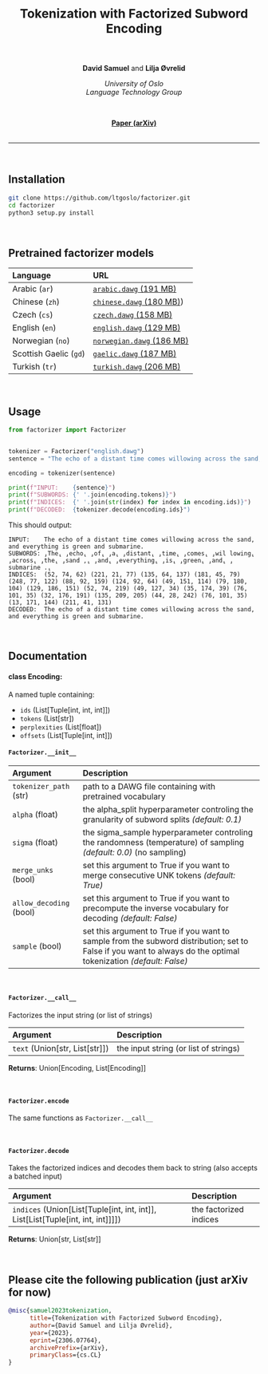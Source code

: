 <h2 align="center"><b><h3>Tokenization with Factorized Subword Encoding</h3></b></h2><br>


<p align="center">
  <b>David Samuel</b> and <b>Lilja Øvrelid</b>
</p>

<p align="center">
  <i>
    University of Oslo<br>
    Language Technology Group<br>
  </i>
</p>
<br>

<p align="center">
  <a href="https://arxiv.org/abs/2306.07764"><b>Paper (arXiv)</b></a><br><br>
</p>

_______

<br>

## Installation

```bash
git clone https://github.com/ltgoslo/factorizer.git
cd factorizer
python3 setup.py install  
```

<br>

## Pretrained factorizer models

| **Language**    | **URL**         |
| :-------------- | :-------------- |
| Arabic (`ar`)          | [`arabic.dawg` (191 MB)](https://github.com/ltgoslo/factorizer/releases/download/v1.0.0/arabic.dawg) |
| Chinese (`zh`)         | [`chinese.dawg` (180 MB)](https://github.com/ltgoslo/factorizer/releases/download/v1.0.0/chinese.dawg)) |
| Czech (`cs`)           | [`czech.dawg` (158 MB)](https://github.com/ltgoslo/factorizer/releases/download/v1.0.0/czech.dawg) |
| English (`en`)         | [`english.dawg` (129 MB)](https://github.com/ltgoslo/factorizer/releases/download/v1.0.0/english.dawg) |
| Norwegian (`no`)       | [`norwegian.dawg` (186 MB)](https://github.com/ltgoslo/factorizer/releases/download/v1.0.0/norwegian.dawg) |
| Scottish Gaelic (`gd`) | [`gaelic.dawg` (187 MB)](https://github.com/ltgoslo/factorizer/releases/download/v1.0.0/gaelic.dawg) |
| Turkish (`tr`)         | [`turkish.dawg` (206 MB)](https://github.com/ltgoslo/factorizer/releases/download/v1.0.0/turkish.dawg) |

<br>

## Usage

```python
from factorizer import Factorizer


tokenizer = Factorizer("english.dawg")
sentence = "The echo of a distant time comes willowing across the sand, and everything is green and submarine."

encoding = tokenizer(sentence)

print(f"INPUT:    {sentence}")
print(f"SUBWORDS: {' '.join(encoding.tokens)}")
print(f"INDICES:  {' '.join(str(index) for index in encoding.ids)}")
print(f"DECODED:  {tokenizer.decode(encoding.ids}")
```

This should output:
```
INPUT:    The echo of a distant time comes willowing across the sand, and everything is green and submarine.
SUBWORDS: ⸥The⸤ ⸥echo⸤ ⸥of⸤ ⸥a⸤ ⸥distant⸤ ⸥time⸤ ⸥comes⸤ ⸥wil lowing⸤ ⸥across⸤ ⸥the⸤ ⸥sand ,⸤ ⸥and⸤ ⸥everything⸤ ⸥is⸤ ⸥green⸤ ⸥and⸤ ⸥submarine .⸤
INDICES:  (52, 74, 62) (221, 21, 77) (135, 64, 137) (181, 45, 79) (248, 77, 122) (88, 92, 159) (124, 92, 64) (49, 151, 114) (79, 180, 104) (129, 186, 151) (52, 74, 219) (49, 127, 34) (35, 174, 39) (76, 101, 35) (32, 176, 191) (135, 209, 205) (44, 28, 242) (76, 101, 35) (13, 171, 144) (211, 41, 131)
DECODED:  The echo of a distant time comes willowing across the sand, and everything is green and submarine.
```

<br>

## Documentation

#### class Encoding:

A named tuple containing:
- `ids` (List[Tuple[int, int, int]])
- `tokens` (List[str])
- `perplexities` (List[float])
- `offsets` (List[Tuple[int, int]])

#### `Factorizer.__init__`

| **Argument**    | **Description** |
| :-------------- | :-------------- |
| `tokenizer_path` (str) | path to a DAWG file containing with pretrained vocabulary |
| `alpha` (float) | the alpha_split hyperparameter controling the granularity of subword splits *(default: 0.1)* |
| `sigma` (float)           | the sigma_sample hyperparameter controling the randomness (temperature) of sampling *(default: 0.0)* (no sampling) |
| `merge_unks` (bool)       | set this argument to True if you want to merge consecutive UNK tokens *(default: True)* |
| `allow_decoding` (bool)       | set this argument to True if you want to precompute the inverse vocabulary for decoding *(default: False)* |
| `sample` (bool)       | set this argument to True if you want to sample from the subword distribution; set to False if you want to always do the optimal tokenization *(default: False)* |

<br>

#### `Factorizer.__call__`

Factorizes the input string (or list of strings)

| **Argument**    | **Description** |
| :-------------- | :-------------- |
| `text` (Union[str, List[str]]) | the input string (or list of strings) |

**Returns**: Union[Encoding, List[Encoding]]

<br>

#### `Factorizer.encode`

The same functions as `Factorizer.__call__`

<br>

#### `Factorizer.decode`

Takes the factorized indices and decodes them back to string (also accepts a batched input)

| **Argument**    | **Description** |
| :-------------- | :-------------- |
| `indices` (Union[List[Tuple[int, int, int]], List[List[Tuple[int, int, int]]]]) | the factorized indices |

**Returns**: Union[str, List[str]]


<br>


## Please cite the following publication (just arXiv for now)
```bibtex
@misc{samuel2023tokenization,
      title={Tokenization with Factorized Subword Encoding}, 
      author={David Samuel and Lilja Øvrelid},
      year={2023},
      eprint={2306.07764},
      archivePrefix={arXiv},
      primaryClass={cs.CL}
}
```
